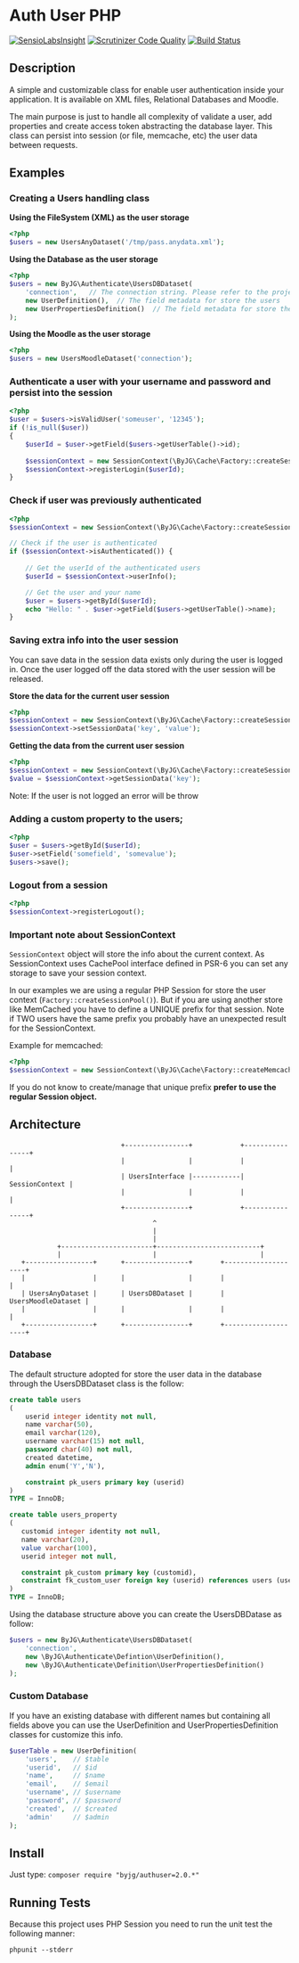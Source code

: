 # Auth User PHP
[![SensioLabsInsight](https://insight.sensiolabs.com/projects/69f04d22-055d-40b5-8c8d-90598a5367b5/mini.png)](https://insight.sensiolabs.com/projects/69f04d22-055d-40b5-8c8d-90598a5367b5)
[![Scrutinizer Code Quality](https://scrutinizer-ci.com/g/byjg/authuser/badges/quality-score.png?b=master)](https://scrutinizer-ci.com/g/byjg/authuser/?branch=master)
[![Build Status](https://travis-ci.org/byjg/authuser.svg?branch=master)](https://travis-ci.org/byjg/authuser)

## Description

A simple and customizable class for enable user authentication inside your application. It is available on XML files, Relational Databases and Moodle.

The main purpose is just to handle all complexity of validate a user, add properties and create access token abstracting the database layer. 
This class can persist into session (or file, memcache, etc) the user data between requests. 

## Examples

### Creating a Users handling class


**Using the FileSystem (XML) as the user storage**

```php
<?php
$users = new UsersAnyDataset('/tmp/pass.anydata.xml');
```

**Using the Database as the user storage**

```php
<?php
$users = new ByJG\Authenticate\UsersDBDataset(
    'connection',   // The connection string. Please refer to the project byjg/anydataset
    new UserDefinition(),  // The field metadata for store the users
    new UserPropertiesDefinition()  // The field metadata for store the extra properties
);
```

**Using the Moodle as the user storage**

```php
<?php
$users = new UsersMoodleDataset('connection');
```


### Authenticate a user with your username and password and persist into the session

```php
<?php
$user = $users->isValidUser('someuser', '12345');
if (!is_null($user))
{
    $userId = $user->getField($users->getUserTable()->id);
    
    $sessionContext = new SessionContext(\ByJG\Cache\Factory::createSessionPool());
    $sessionContext->registerLogin($userId);
}
```

### Check if user was previously authenticated

```php
<?php
$sessionContext = new SessionContext(\ByJG\Cache\Factory::createSessionPool());

// Check if the user is authenticated
if ($sessionContext->isAuthenticated()) {
    
    // Get the userId of the authenticated users
    $userId = $sessionContext->userInfo();

    // Get the user and your name
    $user = $users->getById($userId);
    echo "Hello: " . $user->getField($users->getUserTable()->name);
}
```

### Saving extra info into the user session 

You can save data in the session data exists only during the user is logged in. Once the user logged off the
data stored with the user session will be released.

**Store the data for the current user session**

```php
<?php
$sessionContext = new SessionContext(\ByJG\Cache\Factory::createSessionPool());
$sessionContext->setSessionData('key', 'value');
```

**Getting the data from the current user session**

```php
<?php
$sessionContext = new SessionContext(\ByJG\Cache\Factory::createSessionPool());
$value = $sessionContext->getSessionData('key');
```

Note: If the user is not logged an error will be throw

### Adding a custom property to the users;

```php
<?php
$user = $users->getById($userId);
$user->setField('somefield', 'somevalue');
$users->save();
```

### Logout from a session

```php
<?php
$sessionContext->registerLogout();
```
### Important note about SessionContext

`SessionContext` object will store the info about the current context. 
As SessionContext uses CachePool interface defined in PSR-6 you can set any storage
to save your session context. 

In our examples we are using a regular PHP Session for store the user context
(`Factory::createSessionPool()`). But if you are using another store like MemCached
you have to define a UNIQUE prefix for that session. Note if TWO users have the same
prefix you probably have an unexpected result for the SessionContext.
 
Example for memcached:

```php
<?php
$sessionContext = new SessionContext(\ByJG\Cache\Factory::createMemcachedPool(), 'UNIQUEPREFIX');
```

If you do not know to create/manage that unique prefix **prefer to use the regular Session object.**


## Architecture

```
                            +----------------+            +----------------+
                            |                |            |                |
                            | UsersInterface |------------| SessionContext |
                            |                |            |                |
                            +----------------+            +----------------+
                                    ^
                                    |
                                    |
            +-----------------------+--------------------------+
            |                       |                          |
   +-----------------+      +----------------+       +--------------------+
   |                 |      |                |       |                    |
   | UsersAnyDataset |      | UsersDBDataset |       | UsersMoodleDataset |
   |                 |      |                |       |                    |
   +-----------------+      +----------------+       +--------------------+
```

### Database

The default structure adopted for store the user data in the database through the
UsersDBDataset class is the follow:

```sql
create table users
(
    userid integer identity not null,
    name varchar(50),
    email varchar(120),
    username varchar(15) not null,
    password char(40) not null,
    created datetime,
    admin enum('Y','N'),

   	constraint pk_users primary key (userid)
)
TYPE = InnoDB;

create table users_property
(
   customid integer identity not null,
   name varchar(20),
   value varchar(100),
   userid integer not null,

   constraint pk_custom primary key (customid),
   constraint fk_custom_user foreign key (userid) references users (userid),
)
TYPE = InnoDB;
```

Using the database structure above you can create the UsersDBDatase as follow:

```php
$users = new ByJG\Authenticate\UsersDBDataset(
    'connection',
    new \ByJG\Authenticate\Defintion\UserDefinition(),
    new \ByJG\Authenticate\Definition\UserPropertiesDefinition()
);
```

### Custom Database

If you have an existing database with different names but containing all fields above
you can use the UserDefinition and UserPropertiesDefinition classes for customize this info.

```php
$userTable = new UserDefinition(
    'users',    // $table
    'userid',   // $id
    'name',     // $name
    'email',    // $email
    'username', // $username
    'password', // $password
    'created',  // $created
    'admin'     // $admin
);
```


## Install

Just type: `composer require "byjg/authuser=2.0.*"`

## Running Tests

Because this project uses PHP Session you need to run the unit test the following manner:
 
```
phpunit --stderr
```

